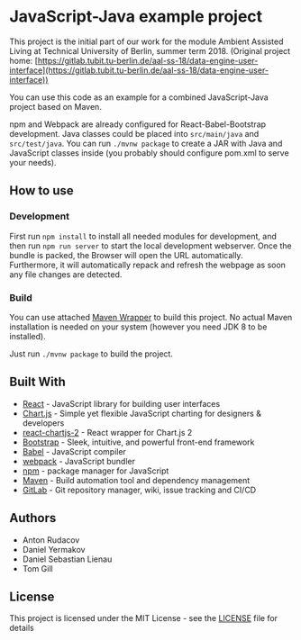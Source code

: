 # JavaScript-Java example project

This project is the initial part of our work for the module Ambient Assisted Living at Technical University of Berlin, summer term 2018. (Original project home: [https://gitlab.tubit.tu-berlin.de/aal-ss-18/data-engine-user-interface](https://gitlab.tubit.tu-berlin.de/aal-ss-18/data-engine-user-interface))
 
You can use this code as an example for a combined JavaScript-Java project based on Maven.

npm and Webpack are already configured for React-Babel-Bootstrap development.
Java classes could be placed into `src/main/java` and `src/test/java`.
You can run `./mvnw package` to create a JAR with Java and JavaScript classes inside (you probably should configure pom.xml to serve your needs).

  
## How to use

### Development
First run `npm install` to install all needed modules for development, and then run `npm run server` to start the local development webserver. Once the bundle is packed, the Browser will open the URL automatically. Furthermore, it will automatically repack and refresh the webpage as soon any file changes are detected.

### Build
You can use attached [Maven Wrapper](https://github.com/takari/maven-wrapper) to build this project. No actual Maven installation is needed on your system (however you need JDK 8 to be installed).

Just run `./mvnw package` to build the project.
 
## Built With

* [React](https://reactjs.org/) - JavaScript library for building user interfaces
* [Chart.js](https://www.chartjs.org/) - Simple yet flexible JavaScript charting for designers & developers
* [react-chartjs-2](https://github.com/jerairrest/react-chartjs-2/) - React wrapper for Chart.js 2
* [Bootstrap](https://getbootstrap.com/) - Sleek, intuitive, and powerful front-end framework
* [Babel](https://babeljs.io/) - JavaScript compiler
* [webpack](https://webpack.js.org/) - JavaScript bundler
* [npm](https://www.npmjs.com/) - package manager for JavaScript 
* [Maven](https://maven.apache.org/) - Build automation tool and dependency management
* [GitLab](https://about.gitlab.com/) - Git repository manager, wiki, issue tracking and CI/CD


## Authors

* Anton Rudacov
* Daniel Yermakov
* Daniel Sebastian Lienau 
* Tom Gill


## License

This project is licensed under the MIT License - see the [LICENSE](LICENSE) file for details

